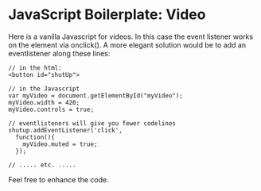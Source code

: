 # JavaScript Boilerplate: Video

Here is a vanilla Javascript for videos. In this case the event listener works on the element via onclick(). A more elegant solution would be to add an eventlistener along these lines:

~~~~
// in the html:
<button id="shutUp">

// in the Javascript
var myVideo = document.getElementById("myVideo");
myVideo.width = 420;
myVideo.controls = true;

// eventlisteners will give you fewer codelines
shutup.addEventListener('click',
  function(){
    myVideo.muted = true;
  });

// ..... etc. .....

~~~~

Feel free to enhance the code.
